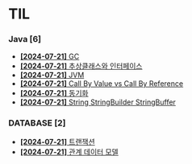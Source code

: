 # TIL
 
### Java [6]
- [**[2024-07-21]**  GC](https://github.com/A-lass/TIL/blob/main/Java/GC.md)
- [**[2024-07-21]**  추상클래스와 인터페이스](https://github.com/A-lass/TIL/blob/main/Java/추상클래스와_인터페이스.md)
- [**[2024-07-21]**  JVM](https://github.com/A-lass/TIL/blob/main/Java/JVM.md)
- [**[2024-07-21]**  Call By Value vs Call By Reference](https://github.com/A-lass/TIL/blob/main/Java/Call_By_Value_vs_Call_By_Reference.md)
- [**[2024-07-21]**  동기화](https://github.com/A-lass/TIL/blob/main/Java/동기화.md)
- [**[2024-07-21]**  String StringBuilder StringBuffer](https://github.com/A-lass/TIL/blob/main/Java/String_StringBuilder_StringBuffer.md)
### DATABASE [2]
- [**[2024-07-21]**  트랜잭션](https://github.com/A-lass/TIL/blob/main/DATABASE/트랜잭션.md)
- [**[2024-07-21]**  관계 데이터 모델](https://github.com/A-lass/TIL/blob/main/DATABASE/관계_데이터_모델.md)
